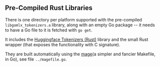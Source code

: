 ## Pre-Compiled Rust Libraries

There is one directory per platform supported with the pre-compiled
`libgomlx_tokenizers.a` library, along with an empty Go package -- it needs to have
a Go file to it is fetched with `go get`.

It includes the [Huggingface Tokenizers (Rust)](https://github.com/huggingface/tokenizers/tree/main/tokenizers) library
and the small Rust wrapper (that exposes the functionality with C signature).

They are built automatically using the [mage](magefile.org)(a simpler and fancier Makefile, in Go), see file `../magefile.go`.

